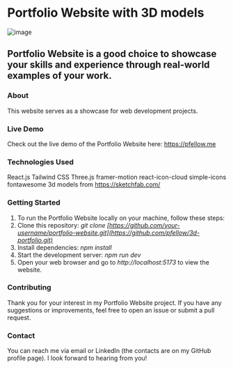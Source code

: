 # Portfolio Website with 3D models

![image](https://github.com/pfellow/node-for-aws/assets/38953823/d8770f3d-9a14-4e34-9f23-a407daa32497)

## Portfolio Website is a good choice to showcase your skills and experience through real-world examples of your work.

### About
This website serves as a showcase for web development projects.

### Live Demo
Check out the live demo of the Portfolio Website here: https://pfellow.me

### Technologies Used
React.js
Tailwind CSS
Three.js
framer-motion
react-icon-cloud
simple-icons
fontawesome
3d models from https://sketchfab.com/

### Getting Started
1. To run the Portfolio Website locally on your machine, follow these steps:
2. Clone this repository: *git clone [https://github.com/your-username/portfolio-website.git](https://github.com/pfellow/3d-portfolio.git)*
3. Install dependencies: *npm install*
4. Start the development server: *npm run dev*
5. Open your web browser and go to *http://localhost:5173* to view the website.

### Contributing
Thank you for your interest in my Portfolio Website project. If you have any suggestions or improvements, feel free to open an issue or submit a pull request.

### Contact
You can reach me via email or LinkedIn (the contacts are on my GitHub profile page). I look forward to hearing from you!
